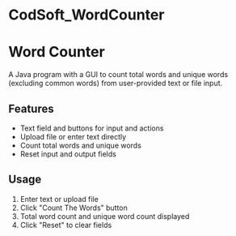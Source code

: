 # CodSoft_WordCounter
# Word Counter
A Java program with a GUI to count total words and unique words (excluding common words) from user-provided text or file input.
## Features
- Text field and buttons for input and actions
- Upload file or enter text directly
- Count total words and unique words
- Reset input and output fields
## Usage
1. Enter text or upload file
2. Click "Count The Words" button
3. Total word count and unique word count displayed
4. Click "Reset" to clear fields
